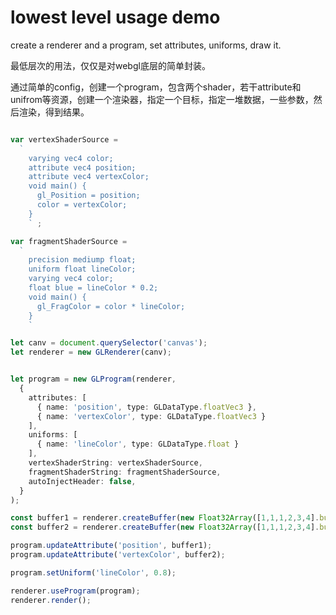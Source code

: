 # lowest level usage demo

create a renderer and a program, set attributes, uniforms, draw it.

最低层次的用法，仅仅是对webgl底层的简单封装。

通过简单的config，创建一个program，包含两个shader，若干attribute和unifrom等资源，创建一个渲染器，指定一个目标，指定一堆数据，一些参数，然后渲染，得到结果。

```ts

var vertexShaderSource =
  `
    varying vec4 color;
    attribute vec4 position;
    attribute vec4 vertexColor;
    void main() {
      gl_Position = position;
      color = vertexColor;
    }
    ` ;

var fragmentShaderSource =
  `
    precision mediump float;
    uniform float lineColor;
    varying vec4 color;
    float blue = lineColor * 0.2;
    void main() {
      gl_FragColor = color * lineColor;
    }
    `

let canv = document.querySelector('canvas');
let renderer = new GLRenderer(canv);


let program = new GLProgram(renderer,
  {
    attributes: [
      { name: 'position', type: GLDataType.floatVec3 },
      { name: 'vertexColor', type: GLDataType.floatVec3 }
    ],
    uniforms: [
      { name: 'lineColor', type: GLDataType.float }
    ],
    vertexShaderString: vertexShaderSource,
    fragmentShaderString: fragmentShaderSource,
    autoInjectHeader: false,
  }
);

const buffer1 = renderer.createBuffer(new Float32Array([1,1,1,2,3,4].buffer));
const buffer2 = renderer.createBuffer(new Float32Array([1,1,1,2,3,4].buffer));

program.updateAttribute('position', buffer1);
program.updateAttribute('vertexColor', buffer2);

program.setUniform('lineColor', 0.8);

renderer.useProgram(program);
renderer.render();

```